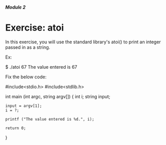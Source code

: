 ##### Module 2

# Exercise: atoi

In this exercise, you will use the standard library's atoi() to print an integer passed in as a string. 

Ex:

$ ./atoi 67
The value entered is 67


Fix the below code:

#include<stdio.h>
#include<stdlib.h>

int main (int argc, string argv[])
{
	int i;
	string input;

	input = argv[1];
	i = ?;

	printf ("The value entered is %d.", i);

	return 0;
}